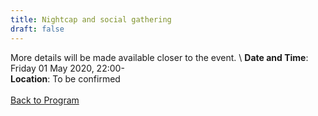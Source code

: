 ```yaml
---
title: Nightcap and social gathering
draft: false
---
```


More details will be made available closer to the event. \\
**Date and Time**: Friday 01 May 2020, 22:00- \
**Location**: To be confirmed
\
\
[Back to Program](/program)
